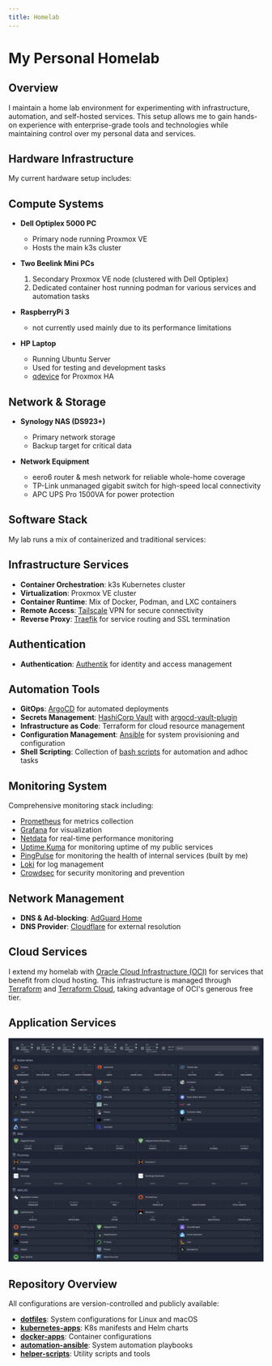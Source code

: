 ```yaml
---
title: Homelab
---
```


# My Personal Homelab

## Overview

I maintain a home lab environment for experimenting with infrastructure, automation, and self-hosted services. This setup allows me to gain hands-on experience with enterprise-grade tools and technologies while maintaining control over my personal data and services.

## Hardware Infrastructure

My current hardware setup includes:

## Compute Systems

- **Dell Optiplex 5000 PC**

  - Primary node running Proxmox VE
  - Hosts the main k3s cluster

- **Two Beelink Mini PCs**

  1. Secondary Proxmox VE node (clustered with Dell Optiplex)
  2. Dedicated container host running podman for various services and automation tasks

- **RaspberryPi 3**

  - not currently used mainly due to its performance limitations

- **HP Laptop**
  - Running Ubuntu Server
  - Used for testing and development tasks
  - [qdevice](https://blog.jenningsga.com/proxmox-keeping-quorum-with-qdevices/) for Proxmox HA

## Network & Storage

- **Synology NAS (DS923+)**

  - Primary network storage
  - Backup target for critical data

- **Network Equipment**
  - eero6 router & mesh network for reliable whole-home coverage
  - TP-Link unmanaged gigabit switch for high-speed local connectivity
  - APC UPS Pro 1500VA for power protection

## Software Stack

My lab runs a mix of containerized and traditional services:

## Infrastructure Services

- **Container Orchestration**: k3s Kubernetes cluster
- **Virtualization**: Proxmox VE cluster
- **Container Runtime**: Mix of Docker, Podman, and LXC containers
- **Remote Access**: [Tailscale](https://tailscale.com/) VPN for secure connectivity
- **Reverse Proxy**: [Traefik](https://traefik.io/) for service routing and SSL termination

## Authentication

- **Authentication**: [Authentik](https://www.authentik.io/) for identity and access management

## Automation Tools

- **GitOps**: [ArgoCD](https://argoproj.github.io/cd/) for automated deployments
- **Secrets Management**: [HashiCorp Vault](https://developer.hashicorp.com/vault) with [argocd-vault-plugin](https://github.com/argoproj-labs/argocd-vault-plugin)
- **Infrastructure as Code**: Terraform for cloud resource management
- **Configuration Management**: [Ansible](https://github.com/timmyb824/automation_ansible) for system provisioning and configuration
- **Shell Scripting**: Collection of [bash scripts](https://github.com/timmyb824/helper-scripts) for automation and adhoc tasks

## Monitoring System

Comprehensive monitoring stack including:

- [Prometheus](https://prometheus.io/) for metrics collection
- [Grafana](https://grafana.com/) for visualization
- [Netdata](https://netdata.cloud) for real-time performance monitoring
- [Uptime Kuma](https://github.com/louislam/uptime-kuma) for monitoring uptime of my public services
- [PingPulse](https://github.com/timmyb824/pingpulse) for monitoring the health of internal services (built by me)
- [Loki](https://grafana.com/oss/loki) for log management
- [Crowdsec](https://github.com/crowdsecurity/crowdsec) for security monitoring and prevention

## Network Management

- **DNS & Ad-blocking**: [AdGuard Home](https://github.com/AdguardTeam/AdGuardHome)
- **DNS Provider**: [Cloudflare](https://www.cloudflare.com/) for external resolution

## Cloud Services

I extend my homelab with [Oracle Cloud Infrastructure (OCI)](https://www.oracle.com/cloud/) for services that benefit from cloud hosting. This infrastructure is managed through [Terraform](https://www.terraform.io/) and [Terraform Cloud](https://app.terraform.io/session), taking advantage of OCI's generous free tier.

## Application Services

![Homelab Setup](homelab_20250428.png)

## Repository Overview

All configurations are version-controlled and publicly available:

- **[dotfiles](https://github.com/timmyb824/dotfiles)**: System configurations for Linux and macOS
- **[kubernetes-apps](https://github.com/timmyb824/kubernetes-apps)**: K8s manifests and Helm charts
- **[docker-apps](https://github.com/timmyb824/docker-apps)**: Container configurations
- **[automation-ansible](https://github.com/timmyb824/automation_ansible)**: System automation playbooks
- **[helper-scripts](https://github.com/timmyb824/helper-scripts)**: Utility scripts and tools
